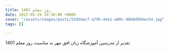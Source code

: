 ```yaml
---
title: روز معلم 1401
date: 2022-05-29 19:30:00 +0000
cover: "/assets/images/posts/5345dacf-a795-44e1-a00c-96b8d99dec5d.jpg"
tags: []

---
```

تقدیر از مدرسین آموزشگاه زبان افق مهر به مناسبت روز معلم 1401